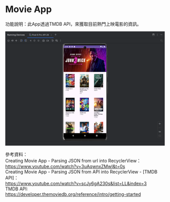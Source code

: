 # Movie App
功能說明：此App透過TMDB API，來獲取目前熱門上映電影的資訊。

![image](https://github.com/109b28691/Movie/blob/main/%E8%9E%A2%E5%B9%95%E6%93%B7%E5%8F%96%E7%95%AB%E9%9D%A2%202024-06-17%20104706.png)

參考資料：  
Creating Movie App - Parsing JSON from url into RecyclerView：  
https://www.youtube.com/watch?v=3uAqwnxZMwI&t=0s  
Creating Movie App - Parsing JSON from API into RecyclerView - [TMDB API]：  
https://www.youtube.com/watch?v=scJy6gA230s&list=LL&index=3  
TMDB API:  
https://developer.themoviedb.org/reference/intro/getting-started

